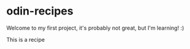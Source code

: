 # odin-recipes

Welcome to my first project, it's probably not great, but I'm learning! :)

This is a recipe
